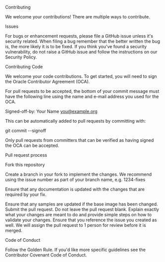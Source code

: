 Contributing

We welcome your contributions! There are multiple ways to contribute.

Issues

For bugs or enhancement requests, please file a GitHub issue unless it's
security related. When filing a bug remember that the better written the
bug is, the more likely it is to be fixed. If you think you've found a
security vulnerability, do not raise a GitHub issue and follow the
instructions on our Security Policy.

Contributing Code

We welcome your code contributions. To get started, you will need to sign
the Oracle Contributor Agreement (OCA).

For pull requests to be accepted, the bottom of your commit message must have
the following line using the name and e-mail address you used for the OCA.

Signed-off-by: Your Name <you@example.org>

This can be automatically added to pull requests by committing with:

git commit --signoff

Only pull requests from committers that can be verified as having
signed the OCA can be accepted.

Pull request process

Fork this repository

Create a branch in your fork to implement the changes. We recommend using
the issue number as part of your branch name, e.g. 1234-fixes

Ensure that any documentation is updated with the changes that are required
by your fix.

Ensure that any samples are updated if the base image has been changed.
Submit the pull request. Do not leave the pull request blank. Explain exactly
what your changes are meant to do and provide simple steps on how to validate
your changes. Ensure that you reference the issue you created as well.
We will assign the pull request to 1 person for review before it is merged.

Code of Conduct

Follow the Golden Rule. If you'd like more specific guidelines see the
Contributor Covenant Code of Conduct.

